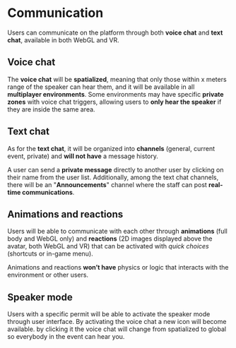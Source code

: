 ﻿---
sidebar_position: 3
---

# Communication

Users can communicate on the platform through both **voice chat** and **text chat**, available in both WebGL and VR.

## Voice chat
The **voice chat** will be **spatialized**, meaning that only those within x meters range of the speaker can hear them, and it will be available in all **multiplayer environments**.
Some environments may have specific **private zones** with voice chat triggers, allowing users to **only hear the speaker** if they are inside the same area.

## Text chat
As for the **text chat**, it will be organized into **channels** (general, current event, private) and **will not have** a message history.

A user can send a **private message** directly to another user by clicking on their name from the user list.
Additionally, among the text chat channels, there will be an "**Announcements**" channel where the staff can post **real-time communications**.

## Animations and reactions
Users will be able to communicate with each other through **animations** (full body and WebGL only) and **reactions** (2D images displayed above the avatar, both WebGL and VR) that can be activated with *quick choices* (shortcuts or in-game menu).

Animations and reactions **won’t have** physics or logic that interacts with the environment or other users.

## Speaker mode
Users with a specific permit will be able to activate the speaker mode through user interface. By activating the voice chat a new icon will become available. by clicking it the voice chat will change from spatialized to global so everybody in the event can hear you.